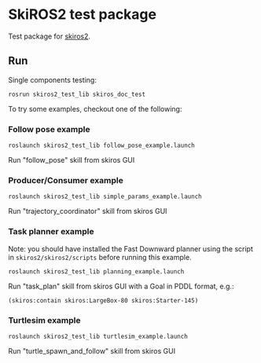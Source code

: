 #  SkiROS2 test package

Test package for [skiros2](https://github.com/RVMI/skiros2).

## Run

Single components testing:

```rosrun skiros2_test_lib skiros_doc_test```

To try some examples, checkout one of the following:

### Follow pose example

```roslaunch skiros2_test_lib follow_pose_example.launch```

Run "follow_pose" skill from skiros GUI

### Producer/Consumer example

```roslaunch skiros2_test_lib simple_params_example.launch```

Run "trajectory_coordinator" skill from skiros GUI

### Task planner example

Note: you should have installed the Fast Downward planner using the script in `skiros2/skiros2/scripts` before running this example.

```roslaunch skiros2_test_lib planning_example.launch```

Run "task_plan" skill from skiros GUI with a Goal in PDDL format, e.g.:

```(skiros:contain skiros:LargeBox-80 skiros:Starter-145)```

### Turtlesim example

```roslaunch skiros2_test_lib turtlesim_example.launch```

Run "turtle_spawn_and_follow" skill from skiros GUI
